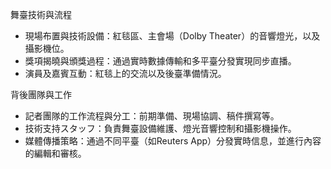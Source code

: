 舞臺技術與流程  
- 現場布置與技術設備：紅毯區、主會場（Dolby Theater）的音響燈光，以及攝影機位。  
- 獎項揭曉與頒獎過程：通過實時數據傳輸和多平臺分發實現同步直播。  
- 演員及嘉賓互動：紅毯上的交流以及後臺準備情況。  

背後團隊與工作  
- 記者團隊的工作流程與分工：前期準備、現場協調、稿件撰寫等。  
- 技術支持スタッフ：負責舞臺設備維護、燈光音響控制和攝影機操作。  
- 媒體傳播策略：通過不同平臺（如Reuters App）分發實時信息，並進行內容的編輯和審核。